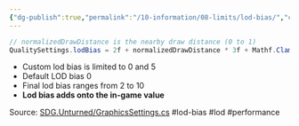 ```yaml
---
{"dg-publish":true,"permalink":"/10-information/08-limits/lod-bias/","created":"2024-04-06T15:59:08.964+07:00","updated":"2024-04-06T21:01:25.647+07:00"}
---
```


```csharp
// normalizedDrawDistance is the nearby draw distance (0 to 1)
QualitySettings.lodBias = 2f + normalizedDrawDistance * 3f + Mathf.Clamp(Provider.preferenceData.Graphics.LOD_Bias, 0f, 5f);
```
* Custom lod bias is limited to 0 and 5
* Default LOD bias 0
* Final lod bias ranges from 2 to 10
* **Lod bias adds onto the in-game value**

Source: [SDG.Unturned/GraphicsSettings.cs](https://raw.githubusercontent.com/Unturned-Datamining/Unturned-Datamining/4559b157f74267d2921f195444d13de7de4febe7/Assembly-CSharp/SDG.Unturned/GraphicsSettings.cs) 
#lod-bias #lod #performance